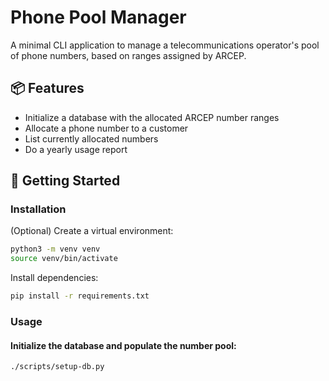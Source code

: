 # Phone Pool Manager

A minimal CLI application to manage a telecommunications operator's pool of phone numbers, based on ranges assigned by ARCEP.

## 📦 Features

- Initialize a database with the allocated ARCEP number ranges
- Allocate a phone number to a customer
- List currently allocated numbers
- Do a yearly usage report

## 🚀 Getting Started

### Installation

(Optional) Create a virtual environment:

```bash
python3 -m venv venv
source venv/bin/activate
```

Install dependencies:

```bash
pip install -r requirements.txt
```

### Usage

#### Initialize the database and populate the number pool:

```bash
./scripts/setup-db.py
```
